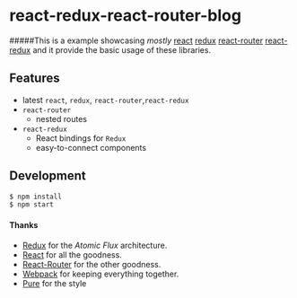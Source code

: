 # react-redux-react-router-blog

#####This is a example showcasing _mostly_ [react](https://github.com/facebook/react) [redux](https://github.com/reactjs/redux) [react-router](https://github.com/reactjs/react-router) [react-redux](https://github.com/reactjs/react-redux) and it provide the basic usage of these libraries.

## Features

- latest `react`, `redux`, `react-router`,`react-redux`
- `react-router`
  - nested routes
- `react-redux`
  - React bindings for `Redux`
  - easy-to-connect components

## Development

```bash
$ npm install
$ npm start
```

#### Thanks

- [Redux](https://github.com/reactjs/redux) for the _Atomic Flux_ architecture.
- [React](https://github.com/facebook/react) for all the goodness.
- [React-Router](https://github.com/reactjs/react-router) for the other goodness.
- [Webpack](https://github.com/webpack/webpack) for keeping everything together.
- [Pure](https://github.com/yahoo/pure/) for the style
